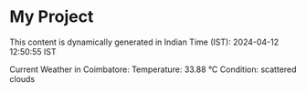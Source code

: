 # My Project

This content is dynamically generated in Indian Time (IST): 2024-04-12 12:50:55 IST


Current Weather in Coimbatore:
Temperature: 33.88 °C
Condition: scattered clouds
